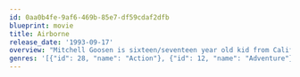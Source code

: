 ```yaml
---
id: 0aa0b4fe-9af6-469b-85e7-df59cdaf2dfb
blueprint: movie
title: Airborne
release_date: '1993-09-17'
overview: "Mitchell Goosen is sixteen/seventeen year old kid from California who loves to surf and roller blade. Yet, his parents, who are two zoologists were given a grant to work in Australia. The only problem was: Mitchell couldn't go with them. So, he gets sent to stay with his aunt, uncle, and cousin in Cincinnati, Ohio. When he arrives, he meets his cousin who is also his new roommate for the next six months: Wiley. Mitchell then goes to school and gets on the bad side the high school hockey players. Mitchell and Wiley end up enduring weeks of torture from the guys. Then, the big guys and Mitchell and Wiley have to learn to get along to try to beat the Central High School rivals in a competition down Devil's Backbone"
genres: '[{"id": 28, "name": "Action"}, {"id": 12, "name": "Adventure"}, {"id": 35, "name": "Comedy"}]'
---
```


